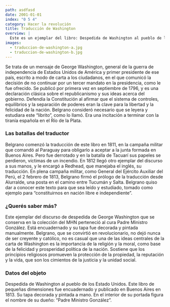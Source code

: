 ```yaml
---
path: asdfasd
date: 2001-01-01
index: "0 5 4"
category: Hacer la revolución
title: Traducción de Washington
overview: |
  Este es un ejemplar del libro: Despedida de Washington al pueblo de los Estados Unidos, que fue traducido por Manuel Belgrano y Joseph Redhead, su médico personal, y publicado en Buenos Aires en 1813. Es un largo discurso de contenido político, que Belgrano consideró útil e inspirador.
images:
  - traduccion-de-washington-a.jpg
  - traduccion-de-washington-b.jpg
---
```


Se trata de un mensaje de George Washington, general de la guerra de independencia de Estados Unidos de América y primer presidente de ese país, escrito a modo de carta a los ciudadanos, en el que comunicó la decisión de no continuar por un tercer mandato en la presidencia, como le fue ofrecido. Se publicó por primera vez en septiembre de 1796, y es una declaración clásica sobre el republicanismo y sus ideas acerca del gobierno. Defendía la Constitución al afirmar que el sistema de controles, equilibrios y la separación de poderes eran la clave para la libertad y la felicidad de la nación. Belgrano consideró necesario que se leyera y estudiara este “librito”, como lo llamó. Era una incitación a terminar con la tiranía española en el Río de la Plata.
 
### Las batallas del traductor
Belgrano comenzó la traducción de este libro en 1811, en la campaña militar que comandó al Paraguay para obligarlo a aceptar a la junta formada en Buenos Aires. Pero fue derrotado y en la batalla de Tacuarí sus papeles se perdieron, víctimas de un incendio. En 1812 llegó otro ejemplar del discurso a sus manos, y le encargó a Redhead, que manejaba el inglés, su traducción. En plena campaña militar, como General del Ejército Auxiliar del Perú, el 2 febrero de 1813, Belgrano firmó el prólogo de la traducción desde Alurralde, una posta en el camino entre Tucumán y Salta. Belgrano quiso dar a conocer este texto para que sea leído y estudiado, tomado como ejemplo para “constituirnos en nación libre e independiente”. 
 
### ¿Querés saber más?
Este ejemplar del discurso de despedida de George Washington que se conserva en la colección del MHN perteneció al cura Padre Ministro González. Está encuadernado y su tapa fue decorada y pintada manualmente. Belgrano, que se convirtió en revolucionario, no dejó nunca de ser creyente y católico, no es casual que una de las ideas centrales de la carta de Washington es la importancia de la religión y la moral, como base de la felicidad y prosperidad política de la nación. Sostiene que los principios religiosos promueven la protección de la propiedad, la reputación y la vida, que son los cimientos de la justicia y la unidad social.
 
### Datos del objeto
Despedida de Washington al pueblo de los Estado Unidos. Este libro de pequeñas dimensiones fue encuadernado y publicado en Buenos Aires en 1813. Su tapa decorada y pintada a mano. En el interior de su portada figura el nombre de su dueño: “Padre Ministro González”.
